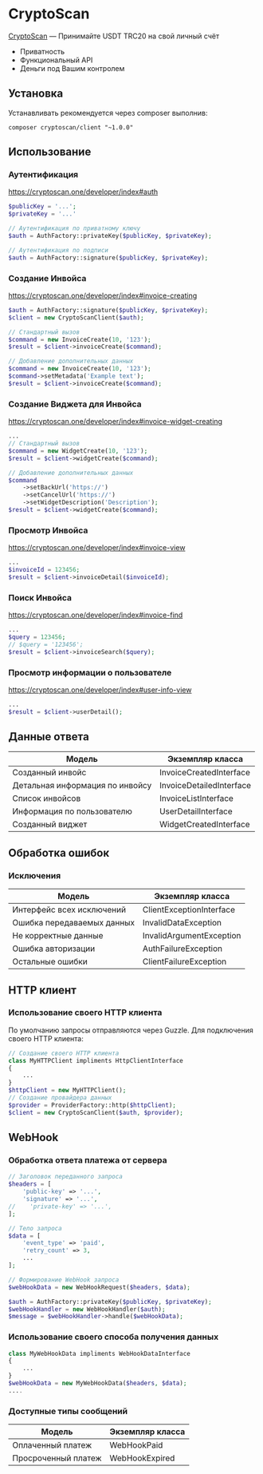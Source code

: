 CryptoScan
=======================================================

[CryptoScan](https://cryptoscan.one) — Принимайте USDT TRC20 на свой личный счёт

- Приватность
- Функциональный API
- Деньги под Вашим контролем

Установка
------------
Устанавливать рекомендуется через composer выполнив:

	composer cryptoscan/client "~1.0.0"

Использование
-----

### Аутентификация

https://cryptoscan.one/developer/index#auth

```php
$publicKey = '...';
$privateKey = '...'

// Аутентификация по приватному ключу
$auth = AuthFactory::privateKey($publicKey, $privateKey);

// Аутентификация по подписи
$auth = AuthFactory::signature($publicKey, $privateKey);
```

### Создание Инвойса

https://cryptoscan.one/developer/index#invoice-creating

```php
$auth = AuthFactory::signature($publicKey, $privateKey);
$client = new CryptoScanClient($auth);

// Стандартный вызов
$command = new InvoiceCreate(10, '123');
$result = $client->invoiceCreate($command);

// Добавление дополнительных данных
$command = new InvoiceCreate(10, '123');
$command->setMetadata('Example text');
$result = $client->invoiceCreate($command);
```

### Создание Виджета для Инвойса

https://cryptoscan.one/developer/index#invoice-widget-creating

```php
...
// Стандартный вызов
$command = new WidgetCreate(10, '123');
$result = $client->widgetCreate($command);

// Добавление дополнительных данных
$command
    ->setBackUrl('https://')
    ->setCancelUrl('https://')
    ->setWidgetDescription('Description');
$result = $client->widgetCreate($command);
```

### Просмотр Инвойса

https://cryptoscan.one/developer/index#invoice-view

```php
...
$invoiceId = 123456;
$result = $client->invoiceDetail($invoiceId);
```

### Поиск Инвойса

https://cryptoscan.one/developer/index#invoice-find

```php
...
$query = 123456;
// $query = '123456';
$result = $client->invoiceSearch($query);
```

### Просмотр информации о пользователе

https://cryptoscan.one/developer/index#user-info-view

```php
...
$result = $client->userDetail();
```

Данные ответа
-----

| Модель                     | Экземпляр класса                   | 
|----------------------------|------------------------------------|
| Созданный инвойс  | InvoiceCreatedInterface |
| Детальная информация по инвойсу | InvoiceDetailedInterface |
| Список инвойсов       | InvoiceListInterface |
| Информация по пользователю         | UserDetailInterface |
| Созданный виджет          | WidgetCreatedInterface |

Обработка ошибок
-----

### Исключения

| Модель                     | Экземпляр класса                   | 
|----------------------------|------------------------------------|
| Интерфейс всех исключений  | ClientExceptionInterface |
| Ошибка передаваемых данных | InvalidDataException |
| Не корректные данные       | InvalidArgumentException |
| Ошибка авторизации         | AuthFailureException |
| Остальные ошибки           | ClientFailureException |

HTTP клиент
-----

### Использование своего HTTP клиента

По умолчанию запросы отправляются через Guzzle. Для подключения своего HTTP клиента:

```php
// Создание своего HTTP клиента
class MyHTTPClient impliments HttpClientInterface
{
    ...
}
$httpClient = new MyHTTPClient();
// Создание провайдера данных
$provider = ProviderFactory::http($httpClient);
$client = new CryptoScanClient($auth, $provider);
```

WebHook
-----

### Обработка ответа платежа от сервера
```php
// Заголовок переданного запроса
$headers = [
    'public-key' => '...',
    'signature' => '...',
//    'private-key' => '...',
];

// Тело запроса
$data = [
    'event_type' => 'paid',
    'retry_count' => 3,
    ...
];

// Формирование WebHook запроса
$webHookData = new WebHookRequest($headers, $data);

$auth = AuthFactory::privateKey($publicKey, $privateKey);
$webHookHandler = new WebHookHandler($auth);
$message = $webHookHandler->handle($webHookData);
```
### Использование своего способа получения данных

```php
class MyWebHookData impliments WebHookDataInterface
{
    ...
}
$webHookData = new MyWebHookData($headers, $data);
....
```


### Доступные типы сообщений

| Модель                     | Экземпляр класса                   | 
|----------------------------|------------------------------------|
| Оплаченный платеж  | WebHookPaid |
| Просроченный платеж | WebHookExpired |

